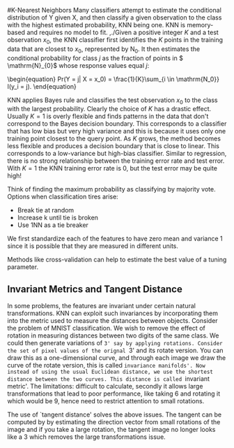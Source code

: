 #K-Nearest Neighbors
Many classifiers attempt to estimate the conditional distribution of Y given X, and then classify a given observation to the class with the highest estimated probability, KNN being one. KNN is memory-based and requires no model to fit.
,./Given a positive integer $K$ and a test observation $x_0$, the KNN classifier first identifies the $K$ points in the training data that are closest to $x_0$, represented by $\mathrm{N}_{0}$.
It then estimates the conditional probability for class $j$ as the fraction of points in $ \mathrm{N}_{0}$ whose response values equal $j$:

\begin{equation}
Pr(Y = j| X = x_0) = \frac{1}{K}\sum_{i \in \mathrm{N_0}} I(y_i = j).
\end{equation}

KNN applies Bayes rule and classifies the test observation $x_0$ to the class with the largest probability.
Clearly the choice of $K$ has a drastic effect. Usually $K = 1$ is overly flexible and finds patterns in the data that don't correspond to the Bayes decision boundary. This corresponds to a classifier that has low bias but very high variance and this is because it uses only one training point closest to the query point. As $K$ grows, the method becomes less flexible and produces a decision boundary that is close to linear. This corresponds to a low-variance but high-bias classifier. Similar to regression, there is no strong relationship between the training error rate and test error. With $K = 1$ the KNN training error rate is 0, but the test error may be quite high!

Think of finding the maximum probability as classifying by majority vote. Options when classification tires arise:
- Break tie at random
- Increase k until tie is broken
- Use 1NN as a tie breaker

We first standardize each of the features to have zero mean and variance 1 since it is possible that they are measured in different units.

Methods like cross-validation can help to estimate the best value of a tuning parameter.

## Invariant Metrics and Tangent Distance
In some problems, the features are invariant under certain natural transformations. KNN can exploit such invariances by incorporating them into the metric used to measure the distances between objects. Consider the problem of MNIST classification. We wish to remove the effect of rotation in measuring distances between two digits of the same class. We could then generate variations of `3' say by applying rotations. Consider the set of pixel values of the orignal `3' and its rotate version. You can draw this as a one-dimensional curve, and through each image we draw the curve of the rotate version, this is called `invariance manifolds'. Now instead of using the usual Euclidean distance, we use the shortest distance between the two curves. This distance is called `invariant metric'. The limitations: difficult to calculate, secondly it allows large transformations that lead to poor performance, like taking 6 and rotating it which would be 9, hence need to restrict attention to small rotations.

The use of `tangent distance' solves the above issues. The tangent can be computed by by estimating the direction vector from small rotations of the image and if you take a large rotation, the tangent image no longer looks like a 3 which removes the large transformations issue.

